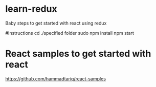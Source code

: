 # learn-redux
Baby steps to get started with react using redux

#Instructions 
cd ./specified folder
sudo npm install
npm start

# React samples to get started with react
https://github.com/hammadtariq/react-samples
